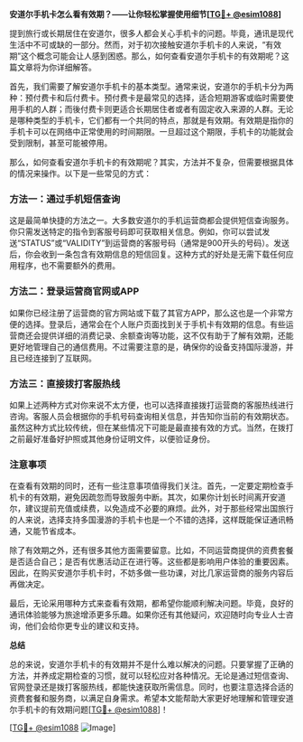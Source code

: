 **安道尔手机卡怎么看有效期？——让你轻松掌握使用细节[[TG💪+ @esim1088](https://t.me/s/esim1088)]**

提到旅行或长期居住在安道尔，很多人都会关心手机卡的问题。毕竟，通讯是现代生活中不可或缺的一部分。然而，对于初次接触安道尔手机卡的人来说，“有效期”这个概念可能会让人感到困惑。那么，如何查看安道尔手机卡的有效期呢？这篇文章将为你详细解答。

首先，我们需要了解安道尔手机卡的基本类型。通常来说，安道尔的手机卡分为两种：预付费卡和后付费卡。预付费卡是最常见的选择，适合短期游客或临时需要使用手机的人群；而後付费卡则更适合长期居住者或者有固定收入来源的人群。无论是哪种类型的手机卡，它们都有一个共同的特点，那就是有效期。有效期是指你的手机卡可以在网络中正常使用的时间期限。一旦超过这个期限，手机卡的功能就会受到限制，甚至可能被停用。

那么，如何查看安道尔手机卡的有效期呢？其实，方法并不复杂，但需要根据具体的情况来操作。以下是一些常见的方式：

### 方法一：通过手机短信查询

这是最简单快捷的方法之一。大多数安道尔的手机运营商都会提供短信查询服务。你只需发送特定的指令到客服号码即可获取相关信息。例如，你可以尝试发送“STATUS”或“VALIDITY”到运营商的客服号码（通常是900开头的号码）。发送后，你会收到一条包含有效期信息的短信回复。这种方式的好处是无需下载任何应用程序，也不需要额外的费用。

### 方法二：登录运营商官网或APP

如果你已经注册了运营商的官方网站或下载了其官方APP，那么这也是一个非常方便的选择。登录后，通常会在个人账户页面找到关于手机卡有效期的信息。有些运营商还会提供详细的消费记录、余额查询等功能，这不仅有助于了解有效期，还能更好地管理自己的通信费用。不过需要注意的是，确保你的设备支持国际漫游，并且已经连接到了互联网。

### 方法三：直接拨打客服热线

如果上述两种方式对你来说不太方便，也可以选择直接拨打运营商的客服热线进行咨询。客服人员会根据你的手机号码查询相关信息，并告知你当前的有效期状态。虽然这种方式比较传统，但在某些情况下可能是最直接有效的方式。当然，在拨打之前最好准备好护照或其他身份证明文件，以便验证身份。

### 注意事项

在查看有效期的同时，还有一些注意事项值得我们关注。首先，一定要定期检查手机卡的有效期，避免因疏忽而导致服务中断。其次，如果你计划长时间离开安道尔，建议提前充值或续费，以免造成不必要的麻烦。此外，对于那些经常出国旅行的人来说，选择支持多国漫游的手机卡也是一个不错的选择，这样既能保证通讯畅通，又能节省成本。

除了有效期之外，还有很多其他方面需要留意。比如，不同运营商提供的资费套餐是否适合自己；是否有优惠活动正在进行等。这些都是影响用户体验的重要因素。因此，在购买安道尔手机卡时，不妨多做一些功课，对比几家运营商的服务内容后再做决定。

最后，无论采用哪种方式来查看有效期，都希望你能顺利解决问题。毕竟，良好的通讯体验能够为旅途增添更多乐趣。如果你还有其他疑问，欢迎随时向专业人士咨询，他们会给你更专业的建议和支持。

**总结**

总的来说，安道尔手机卡的有效期并不是什么难以解决的问题。只要掌握了正确的方法，并养成定期检查的习惯，就可以轻松应对各种情况。无论是通过短信查询、官网登录还是拨打客服热线，都能快速获取所需信息。同时，也要注意选择合适的资费套餐和服务商，以满足自身需求。希望本文能帮助大家更好地理解和管理安道尔手机卡的有效期问题[[TG💪+ @esim1088](https://t.me/s/esim1088)]！

[[TG💪+ @esim1088](https://t.me/s/esim1088) ![Image](https://i.postimg.cc/4NQfJmqS/Snipaste-2025-05-13-00-14-12.png)]